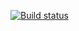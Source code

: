 [![Build status](https://ci.appveyor.com/api/projects/status/aa9otio52q6af0ho/branch/master?svg=true)](https://ci.appveyor.com/project/QA-NICK/aqa-hw4/branch/master)